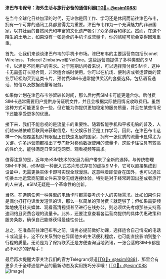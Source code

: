 **津巴布韦保号：海外生活与旅行必备的通信利器[[TG💪+ @esim1088](https://t.me/s/esim1088)]**

在当今全球化日益加深的时代，无论你是因工作、学习还是休闲而前往津巴布韦，拥有一个可靠的通讯工具都显得尤为重要。津巴布韦作为一个充满魅力的非洲国家，以其壮丽的自然风光和丰富的文化遗产吸引了众多游客和移民。然而，在这个陌生的土地上，如果没有一张适合的手机卡或流量卡，你的旅程可能会变得困难重重。

首先，让我们来谈谈津巴布韦的手机卡市场。津巴布韦的主要运营商包括Econet Wireless、Telecel Zimbabwe和NetOne。这些运营商提供了多种类型的SIM卡，以满足不同用户的需求。对于短期访问者来说，可以选择预付费SIM卡，这种卡无需签订长期合同，非常适合临时使用。你可以在机场、便利店或者运营商的营业厅轻松购买到这类卡片。预付费SIM卡通常提供灵活的套餐选择，包括语音通话、短信以及数据流量等服务。

如果你计划在津巴布韦停留较长时间，那么后付费SIM卡可能更适合你。后付费SIM卡通常需要用户提供身份证明文件，并且会根据实际使用情况收取费用。虽然这种方式可能更复杂一些，但它能为你提供更加稳定的服务质量，并且在某些情况下还能享受更多的优惠。

接下来，我们不能忽视的是流量卡的重要性。随着智能手机和平板电脑的普及，人们越来越依赖互联网来获取信息、社交娱乐甚至是工作学习。因此，在津巴布韦这样一个网络覆盖相对有限但正在快速发展的国家，拥有一张优质的流量卡显得尤为关键。许多运营商都推出了专门针对移动数据使用的流量卡，这些卡往往具有较高的性价比，能够满足日常浏览网页、观看视频等需求。

值得注意的是，近年来eSIM技术的发展为用户带来了全新的选择。与传统物理SIM卡不同，eSIM是一种嵌入式芯片形式存在的虚拟SIM卡，它可以直接集成到设备中，无需更换实体卡即可实现全球漫游。这意味着即使身在国外，也可以通过切换本地运营商配置文件来享受无缝连接体验。特别是对于经常跨国出差或者旅行的人来说，eSIM无疑是一个革命性的创新。

当然，在选购任何一种类型的电话卡时都需要考虑个人的实际需求。比如如果你只是偶尔打打电话发发短信的话，那么一张简单的预付费卡就足够了；但如果需要频繁地使用社交媒体、观看高清视频甚至进行在线办公，则必须优先考虑那些支持高速网络且资费合理的流量卡。此外，还要注意查看各运营商提供的具体优惠政策和服务条款，确保自己能够获得最佳性价比。

总之，在准备前往津巴布韦之前，请务必提前做好功课，选择适合自己情况的电话卡或流量卡。这不仅关系到你在异国他乡的生活便利程度，也可能直接影响到整个行程的质量。无论是为了保持联系还是方便查询当地资讯，一张合适的SIM卡都是必不可少的好帮手！

最后再次提醒大家关注我们的官方Telegram频道[[TG💪+ @esim1088](https://t.me/s/esim1088)]，那里会有更多关于全球通信产品的最新动态及实用技巧分享哦！[[TG💪+ @esim1088](https://t.me/s/esim1088) ![Image](https://i.postimg.cc/4NQfJmqS/Snipaste-2025-05-13-00-14-12.png)]